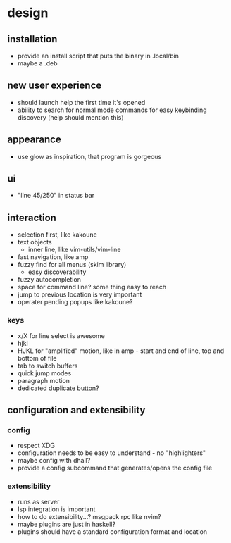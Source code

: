 # design
## installation
- provide an install script that puts the binary in .local/bin
- maybe a .deb

## new user experience
- should launch help the first time it's opened
- ability to search for normal mode commands for easy keybinding discovery (help should mention this)

## appearance
- use glow as inspiration, that program is gorgeous

## ui
- "line 45/250" in status bar
  
## interaction
- selection first, like kakoune
- text objects
  - inner line, like vim-utils/vim-line
- fast navigation, like amp
- fuzzy find for all menus (skim library)
  - easy discoverability
- fuzzy autocompletion
- space for command line? some thing easy to reach
- jump to previous location is very important
- operater pending popups like kakoune?
### keys
- x/X for line select is awesome
- hjkl
- HJKL for "amplified" motion, like in amp - start and end of line, top and bottom of file
- tab to switch buffers
- quick jump modes
- paragraph motion
- dedicated duplicate button?

## configuration and extensibility
### config
- respect XDG
- configuration needs to be easy to understand - no "highlighters"
- maybe config with dhall?
- provide a config subcommand that generates/opens the config file
### extensibility
- runs as server
- lsp integration is important
- how to do extensibility...? msgpack rpc like nvim?
- maybe plugins are just in haskell?
- plugins should have a standard configuration format and location
